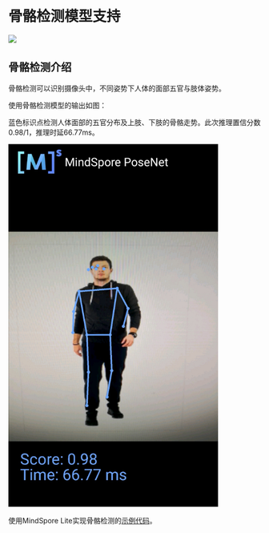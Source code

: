 # 骨骼检测模型支持

<a href="https://gitee.com/mindspore/docs/blob/master/tutorials/lite/source_zh_cn/posenet_lite.md" target="_blank"><img src="./_static/logo_source.png"></a>

## 骨骼检测介绍

骨骼检测可以识别摄像头中，不同姿势下人体的面部五官与肢体姿势。

使用骨骼检测模型的输出如图：

蓝色标识点检测人体面部的五官分布及上肢、下肢的骨骼走势。此次推理置信分数0.98/1，推理时延66.77ms。

![image_posenet](images/posenet_detection.png)

使用MindSpore Lite实现骨骼检测的[示例代码](https://gitee.com/mindspore/mindspore/tree/master/model_zoo/official/lite/posenet)。
